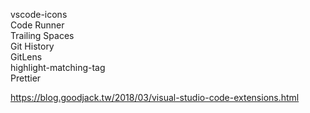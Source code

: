vscode-icons  
Code Runner  
Trailing Spaces  
Git History  
GitLens  
highlight-matching-tag  
Prettier  
  
  
https://blog.goodjack.tw/2018/03/visual-studio-code-extensions.html
